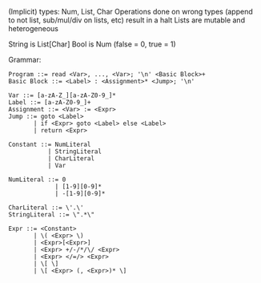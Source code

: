 (Implicit) types: Num, List, Char
Operations done on wrong types (append to not list, sub/mul/div on lists, etc) result in a halt
Lists are mutable and heterogeneous 

String is List[Char]
Bool is Num (false = 0, true = 1)

Grammar:
```
Program ::= read <Var>, ..., <Var>; '\n' <Basic Block>+
Basic Block ::= <Label> : <Assignment>* <Jump>; '\n'

Var ::= [a-zA-Z_][a-zA-Z0-9_]*
Label ::= [a-zA-Z0-9_]+
Assignment ::= <Var> := <Expr>
Jump ::= goto <Label>
       | if <Expr> goto <Label> else <Label>
       | return <Expr>

Constant ::= NumLiteral
           | StringLiteral
           | CharLiteral
           | Var

NumLiteral ::= 0
             | [1-9][0-9]*
             | -[1-9][0-9]*

CharLiteral ::= \'.\'
StringLiteral ::= \".*\"

Expr ::= <Constant>
       | \( <Expr> \)
       | <Expr>[<Expr>]
       | <Expr> +/-/*/\/ <Expr>
       | <Expr> </=/> <Expr>
       | \[ \]
       | \[ <Expr> (, <Expr>)* \] 
```
